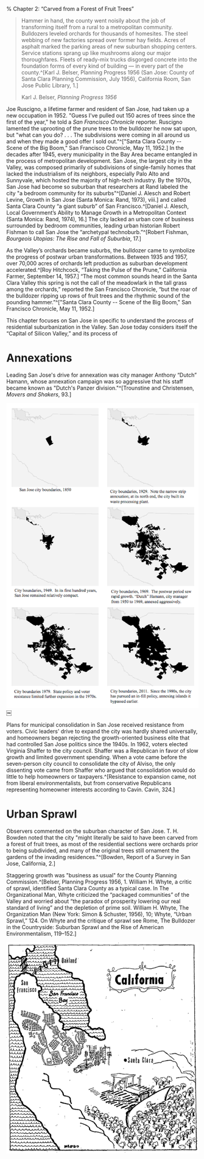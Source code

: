 % Chapter 2: “Carved from a Forest of Fruit Trees”

> Hammer in hand, the county went noisily about the job of transforming itself from a rural to a metropolitan community. Bulldozers leveled orchards for thousands of homesites. The steel webbing of new factories spread over former hay fields. Acres of asphalt marked the parking areas of new suburban shopping centers. Service stations sprang up like mushrooms along our major thoroughfares. Fleets of ready-mix trucks disgorged concrete into the foundation forms of every kind of building — in every part of the county.^[Karl J. Belser, Planning Progress 1956 (San Jose: County of Santa Clara Planning Commission, July 1956), California Room, San Jose Public Library, 1.]
> 
> Karl J. Belser, *Planning Progress 1956*

Joe Ruscigno, a lifetime farmer and resident of San Jose, had taken up a new occupation in 1952. "Guess I've pulled out 150 acres of trees since the first of the year," he told a *San Francisco Chronicle* reporter. Ruscigno lamented the uprooting of the prune trees to the bulldozer he now sat upon, but "what can you do? . . . The subdivisions were coming in all around us and when they made a good offer I sold out."^["Santa Clara County -- Scene of the Big Boom," San Francisco Chronicle, May 11, 1952.] In the decades after 1945, every municipality in the Bay Area became entangled in the process of metropolitan development. San Jose, the largest city in the Valley, was composed primarily of subdivisions of single-family homes that lacked the industrialism of its neighbors, especially Palo Alto and Sunnyvale, which hosted the majority of high-tech industry. By the 1970s, San Jose had become so suburban that researchers at Rand labeled the city "a bedroom community for its suburbs"^[Daniel J. Alesch and Robert Levine, Growth in San Jose (Santa Monica: Rand, 1973), viii.] and called Santa Clara County “a giant suburb” of San Francisco.^[Daniel J. Alesch, Local Government’s Ability to Manage Growth in a Metropolitan Context (Santa Monica: Rand, 1974), 16.] The city lacked an urban core of business surrounded by bedroom communities, leading urban historian Robert Fishman to call San Jose the “archetypal technoburb.”^[Robert Fishman, *Bourgeois Utopias: The Rise and Fall of Suburbia*, 17.]

As the Valley’s orchards became suburbs, the bulldozer came to symbolize the progress of postwar urban transformations. Between 1935 and 1957, over 70,000 acres of orchards left production as suburban development accelerated.^[Roy Hitchcock, “Taking the Pulse of the Prune,” California Farmer, September 14, 1957.] “The most common sounds heard in the Santa Clara Valley this spring is not the call of the meadowlark in the tall grass among the orchards,” reported the San Francisco Chronicle, “but the roar of the bulldozer ripping up rows of fruit trees and the rhythmic sound of the pounding hammer.”^["Santa Clara County -- Scene of the Big Boom," San Francisco Chronicle, May 11, 1952.]

This chapter focuses on San Jose in specific to understand the process of residential suburbanization in the Valley. San Jose today considers itself the “Capital of Silicon Valley,” and its process of 


<!--Santa Clara County received more FHA-financed housing than any other Bay Area county.--> 
# Annexations

Leading San Jose's drive for annexation was city manager Anthony “Dutch” Hamann, whose annexation campaign was so aggressive that his staff became known as "Dutch's Panzer division."^[Trounstine and Christensen, *Movers and Shakers*, 93.]

![Annexations in San Jose.](figures/SanJoseannexations.png)￼

Plans for municipal consolidation in San Jose received resistance from voters. Civic leaders' drive to expand the city was hardly shared universally, and homeowners began rejecting the growth-oriented business elite that had controlled San Jose politics since the 1940s. In 1962, voters elected Virginia Shaffer to the city council. Shaffer was a Republican in favor of slow growth and limited government spending. When a vote came before the seven-person city council to consolidate the city of Alviso, the only dissenting vote came from Shaffer who argued that consolidation would do little to help homeowners or taxpayers.^[Resistance to expansion came, not from liberal environmentalists, but from conservative Republicans representing homeowner interests according to Cavin. Cavin, 324.]
# Urban Sprawl

Observers commented on the suburban character of San Jose. T. H. Bowden noted that the city "might literally be said to have been carved from a forest of fruit trees, as most of the residential sections were orchards prior to being subdivided, and many of the original trees still ornament the gardens of the invading residences."^[Bowden, Report of a Survey in San Jose, California, 2.]

Staggering growth was "business as usual" for the County Planning Commission.^[Belser, Planning Progress 1956, 1. William H. Whyte, a critic of sprawl, identified Santa Clara County as a typical case. In The Organizational Man, Whyte criticized the “packaged communities” of the Valley and worried about “the paradox of prosperity lowering our real standard of living” and the depletion of prime soil. William H. Whyte, The Organization Man (New York: Simon & Schuster, 1956), 10; Whyte, “Urban Sprawl,” 124. On Whyte and the critique of sprawl see Rome, The Bulldozer in the Countryside: Suburban Sprawl and the Rise of American Environmentalism, 119–152.]

![The Nation, March 8, 1965.](figures/TheNation-bulldozedcrops.png)